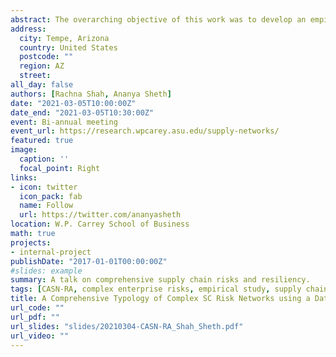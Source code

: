 ```yaml
---
abstract: The overarching objective of this work was to develop an empirical research agenda related to Enterprise Risk Management. The focus of the presentation was work done in this direction related to a data-driven development of risk typology for supply chains and the introduction of a framework to organize risks.
address:
  city: Tempe, Arizona
  country: United States
  postcode: ""
  region: AZ
  street: 
all_day: false
authors: [Rachna Shah, Ananya Sheth]
date: "2021-03-05T10:00:00Z"
date_end: "2021-03-05T10:30:00Z"
event: Bi-annual meeting
event_url: https://research.wpcarey.asu.edu/supply-networks/
featured: true
image:
  caption: ''
  focal_point: Right
links:
- icon: twitter
  icon_pack: fab
  name: Follow
  url: https://twitter.com/ananyasheth
location: W.P. Carrey School of Business
math: true
projects:
- internal-project
publishDate: "2017-01-01T00:00:00Z"
#slides: example
summary: A talk on comprehensive supply chain risks and resiliency.
tags: [CASN-RA, complex enterprise risks, empirical study, supply chain risks, resilience]
title: A Comprehensive Typology of Complex SC Risk Networks using a Data Driven Approach
url_code: ""
url_pdf: ""
url_slides: "slides/20210304-CASN-RA_Shah_Sheth.pdf"
url_video: ""
---
```

<!--{{% alert note %}}
Click on the **Slides** button above to view the built-in slides feature.
{{% /alert %}}-->

<!--Slides can be added in a few ways:

- **Create** slides using Academic's [*Slides*](https://sourcethemes.com/academic/docs/managing-content/#create-slides) feature and link using `slides` parameter in the front matter of the talk file
- **Upload** an existing slide deck to `static/` and link using `url_slides` parameter in the front matter of the talk file
- **Embed** your slides (e.g. Google Slides) or presentation video on this page using [shortcodes](https://sourcethemes.com/academic/docs/writing-markdown-latex/).

Further talk details can easily be added to this page using *Markdown* and $\rm \LaTeX$ math code.-->